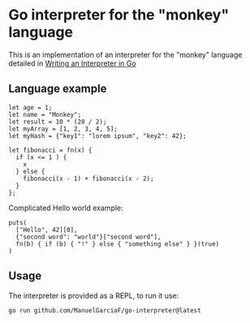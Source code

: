 # Go interpreter for the "monkey" language

This is an implementation of an interpreter for the "monkey" language detailed in [Writing an Interpreter in Go](https://interpreterbook.com/)

## Language example

```
let age = 1;
let name = "Monkey";
let result = 10 * (20 / 2);
let myArray = [1, 2, 3, 4, 5];
let myHash = {"key1": "lorem ipsum", "key2": 42};

let fibonacci = fn(x) {
  if (x <= 1 ) {
    x
  } else {
    fibonacci(x - 1) + fibonacci(x - 2);
  }
};
```

Complicated Hello world example:
```
puts(
  ["Hello", 42][0],
  {"second word": "world"}["second word"],
  fn(b) { if (b) { "!" } else { "something else" } }(true)
)
```

## Usage

The interpreter is provided as a REPL, to run it use:

``` sh
go run github.com/ManuelGarciaF/go-interpreter@latest
```
